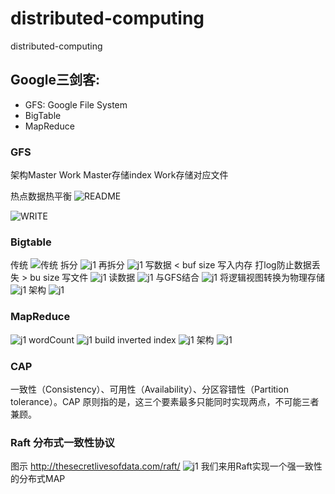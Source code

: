 # distributed-computing
distributed-computing

## Google三剑客:
- GFS: Google File System
- BigTable
- MapReduce
 
### GFS    
架构Master Work
Master存储index
Work存储对应文件

热点数据热平衡
![README](./README/c1.png)

![WRITE](./README/c2.png)

### Bigtable
传统
![传统](./README/c3.png)
拆分
![j1](./README/c4.png)
再拆分
![j1](./README/c5.png)
写数据    < buf size 写入内存  打log防止数据丢失   > bu size 写文件
![j1](./README/c6.png)
读数据
![j1](./README/c7.png)
与GFS结合 
![j1](./README/c8.png)
将逻辑视图转换为物理存储   
![j1](./README/c9.png)
架构
![j1](./README/c10.png)

### MapReduce
![j1](./README/c11.png)
wordCount
![j1](./README/c12.png)
build inverted index
![j1](./README/c13.png)
架构
![j1](./README/c14.png)


### CAP 
一致性（Consistency）、可用性（Availability）、分区容错性（Partition tolerance）。CAP 原则指的是，这三个要素最多只能同时实现两点，不可能三者兼顾。

### Raft 分布式一致性协议
图示 http://thesecretlivesofdata.com/raft/
![j1](./README/p1.png)
我们来用Raft实现一个强一致性的分布式MAP




